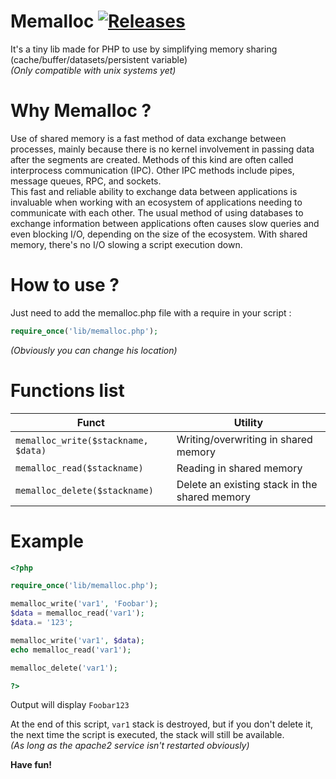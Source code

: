 # Memalloc  [![Releases](https://img.shields.io/github/release/SkywalkerFR/php-memalloc/all.svg?style=for-the-badge&logo=php)](https://github.com/SkywalkerFR/php-memalloc/releases)

It's a tiny lib made for PHP to use by simplifying memory sharing (cache/buffer/datasets/persistent variable)  
_(Only compatible with unix systems yet)_

# Why Memalloc ?
Use of shared memory is a fast method of data exchange between processes, mainly because there is no kernel involvement in passing data after the segments are created. Methods of this kind are often called interprocess communication (IPC). Other IPC methods include pipes, message queues, RPC, and sockets.  
This fast and reliable ability to exchange data between applications is invaluable when working with an ecosystem of applications needing to communicate with each other. The usual method of using databases to exchange information between applications often causes slow queries and even blocking I/O, depending on the size of the ecosystem. With shared memory, there's no I/O slowing a script execution down.

# How to use ?
Just need to add the memalloc.php file with a require in your script :
```php
require_once('lib/memalloc.php');
```
_(Obviously you can change his location)_

# Functions list

Funct                                             |Utility
--------------------------------------------------|-------------------------------------
```memalloc_write($stackname, $data)```           | Writing/overwriting in shared memory
```memalloc_read($stackname)```                   | Reading in shared memory
```memalloc_delete($stackname)```                 | Delete an existing stack in the shared memory


# Example
```php
<?php

require_once('lib/memalloc.php');

memalloc_write('var1', 'Foobar');
$data = memalloc_read('var1');
$data.= '123';

memalloc_write('var1', $data);
echo memalloc_read('var1');

memalloc_delete('var1');

?>
```
Output will display ```Foobar123```  
   
At the end of this script, ```var1``` stack is destroyed, but if you don't delete it, the next time the script is executed, the stack will still be available.  
_(As long as the apache2 service isn't restarted obviously)_

__Have fun!__
